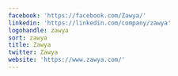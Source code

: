 ```yaml
---
facebook: 'https://facebook.com/Zawya/'
linkedin: 'https://linkedin.com/company/zawya'
logohandle: zawya
sort: zawya
title: Zawya
twitter: Zawya
website: 'https://www.zawya.com/'
---
```

